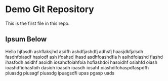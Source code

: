 # Demo Git Repository

This is the first file in this repo.

## Ipsum Below

Hello hjfasdh  ashflaksjhd asdfh ashdfjashdfj adhsfj haasjdkfjalsdh fasdhfoiasdf hasiodf ash ifoahsd ihasd asdhfoashdfia h asihdfoiashd fiashd ihasfodh asidhf asoidh iosahdfoiahfoia hofiashdoi hasoidhf osiahfd oiash ioashdfiohasfoih dasioh ioasdh ioasdh iosahf oiashdifohaspdfaspdfh piuasdg piusagf piuasdg ipuagsdfi upas pgasp uads
